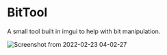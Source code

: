 # BitTool

A small tool built in imgui to help with bit manipulation.

![Screenshot from 2022-02-23 04-02-27](https://user-images.githubusercontent.com/10167247/155186694-9994c3ac-2c61-4a61-85e6-94aaa00630b2.png)
